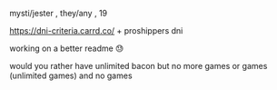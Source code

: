 mysti/jester , they/any , 19

https://dni-criteria.carrd.co/ + proshippers dni

working on a better readme 😓

would you rather have unlimited bacon but no more games or games (unlimited games) and no games
